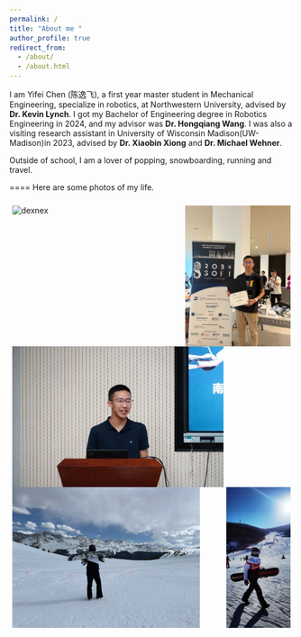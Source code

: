 ```yaml
---
permalink: /
title: "About me "
author_profile: true
redirect_from: 
  - /about/
  - /about.html
---
```


I am Yifei Chen (陈逸飞), a first year master student in Mechanical Engineering, specialize in robotics, at Northwestern University, advised by **Dr. Kevin Lynch**. I got my Bachelor of Engineering degree in Robotics Engineering in 2024, and my advisor was **Dr. Hongqiang Wang**. I was also a visiting research assistant in University of Wisconsin Madison(UW-Madison)in 2023, advised by **Dr. Xiaobin Xiong** and **Dr. Michael Wehner**. 

Outside of school, I am a lover of popping, snowboarding, running and travel. 

====
Here are some photos of my life. 
<!-- 插入四张图片的区域 -->
<style>
.gallery {
  display: flex;
  flex-wrap: wrap; /* 不换行，所有图片保持在同一行 */
  justify-content: space-between; /* 均匀分布空隙 */
  overflow-x: auto; /* 小屏幕时允许水平滚动 */
  padding: 10px 0;
}
.gallery img {
  display: block;
  max-height: 250px; /* 根据需要设置统一的最大高度 */
  width: auto; /* 保持原始比例 */
  margin: 0 5px;
}
</style>

<div class="gallery">
  <img src="/imahes/dexnex_real.png" alt="dexnex">
  <img src="/images/Robosoft.JPG" alt="Robosoft">
  <img src="/images/Presentation.JPG" alt="Presentation">
  <img src="/images/Back_snow.JPG" alt="Snowboarding1">
  <img src="/images/font_snow.JPG" alt="Snowboarding2">
</div>